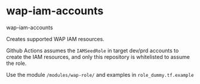 # wap-iam-accounts
wap-iam-accounts

Creates supported WAP IAM resources. 

Github Actions assumes the `IAMSeedRole` in target dev/prd accounts to create the IAM resources, and only this repository is whitelisted to assume the role.

Use the module `/modules/wap-role/` and examples in `role_dummy.tf.example`

